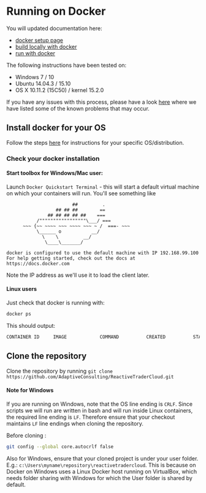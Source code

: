 # Running on Docker

You will updated documentation here:

- [docker setup page](https://github.com/AdaptiveConsulting/ReactiveTraderCloud/blob/master/docs/deployment/docker-setup.md)
- [build locally with docker](https://github.com/AdaptiveConsulting/ReactiveTraderCloud/blob/master/docs/deployment/build-rtc-locally.md)
- [run with docker](https://github.com/AdaptiveConsulting/ReactiveTraderCloud/blob/master/docs/deployment/run-rtc-with-docker.md)

The following instructions have been tested on:

- Windows 7 / 10
- Ubuntu 14.04.3 / 15.10
- OS X 10.11.2 (15C50) / kernel 15.2.0

If you have any issues with this process, please have a look [here](docker-issues.md) where we have listed some of the known problems that may occur.

## Install docker for your OS

Follow the steps [here](https://docs.docker.com/engine/installation/) for instructions for your specific OS/distribution.

### Check your docker installation

#### Start toolbox for Windows/Mac user:

Launch `Docker Quickstart Terminal` - this will start a default virtual machine on which your containers will run. You'll see something like

```
                        ##         .
                  ## ## ##        ==
               ## ## ## ## ##    ===
           /"""""""""""""""""\___/ ===
      ~~~ {~~ ~~~~ ~~~ ~~~~ ~~~ ~ /  ===- ~~~
           \______ o           __/
             \    \         __/
              \____\_______/

docker is configured to use the default machine with IP 192.168.99.100
For help getting started, check out the docs at https://docs.docker.com
```

Note the IP address as we'll use it to load the client later.

#### Linux users

Just check that docker is running with:

```bash
docker ps
```

This should output:

```bash
CONTAINER ID     IMAGE            COMMAND          CREATED          STATUS           PORTS            NAMES

```

## Clone the repository

Clone the repository by running `git clone https://github.com/AdaptiveConsulting/ReactiveTraderCloud.git`

#### Note for Windows

If you are running on Windows, note that the OS line ending is `CRLF`. Since scripts we will run are written in bash and will run inside Linux containers, the required line ending is `LF`.
Therefore ensure that your checkout maintains `LF` line endings when cloning the repository.

Before cloning :

```bash
git config --global core.autocrlf false
```

Also for Windows, ensure that your cloned project is under your user folder. E.g.: `c:\Users\myname\repository\reactivetradercloud`. This is because on Docker on Windows uses a Linux Docker host running on VirtualBox, which needs folder sharing with Windows for which the User folder is shared by default.
